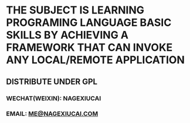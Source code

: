 # THE SUBJECT IS LEARNING PROGRAMING LANGUAGE BASIC SKILLS BY ACHIEVING A FRAMEWORK THAT CAN INVOKE ANY LOCAL/REMOTE APPLICATION

## DISTRIBUTE UNDER GPL

### WECHAT(WEIXIN): NAGEXIUCAI
### EMAIL: ME@NAGEXIUCAI.COM
